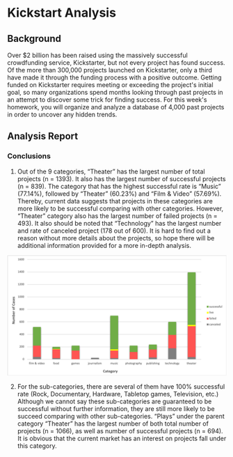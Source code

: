 # Kickstart Analysis 

## Background

Over $2 billion has been raised using the massively successful crowdfunding service, Kickstarter, but not every project has found success. Of the more than 300,000 projects launched on Kickstarter, only a third have made it through the funding process with a positive outcome.
Getting funded on Kickstarter requires meeting or exceeding the project's initial goal, so many organizations spend months looking through past projects in an attempt to discover some trick for finding success. For this week's homework, you will organize and analyze a database of 4,000 past projects in order to uncover any hidden trends.

## Analysis Report

### Conclusions 

1. Out of the 9 categories, “Theater” has the largest number of total projects (n = 1393). It also has the largest number of successful projects (n = 839). The category that has the highest successful rate is “Music” (77.14%), followed by “Theater” (60.23%) and “Film & Video” (57.69%). Thereby, current data suggests that projects in these categories are more likely to be successful comparing with other categories. However, “Theater” category also has the largest number of failed projects (n = 493). It also should be noted that “Technology” has the largest number and rate of canceled project (178 out of 600). It is hard to find out a reason without more details about the projects, so hope there will be additional information provided for a more in-depth analysis. 

![alt text](images/Category.png)


2. For the sub-categories, there are several of them have 100% successful rate (Rock, Documentary, Hardware, Tabletop games, Television, etc.) Although we cannot say these sub-categories are guaranteed to be successful without further information, they are still more likely to be succeed comparing with other sub-categories. “Plays” under the parent category “Theater” has the largest number of both total number of projects (n = 1066), as well as number of successful projects (n = 694). It is obvious that the current market has an interest on projects fall under this category.
